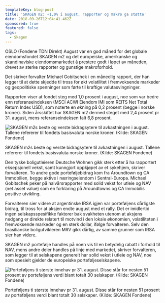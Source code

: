 ```yaml
---
templateKey: blog-post
title: 'SKAGEN m2: +1,0% i august, rapporter og makro ga støtte'
date: 2018-09-26T12:04:41.462Z
sponsored: true
featured: false
tags:
  - Skagen
---
```

OSLO (Fondene TDN Direkt) August var en god måned for det globale eiendomsfondet SKAGEN m2 og det europeiske, amerikanske og skandinaviske eiendomsmarkedet å prestere godt i løpet av måneden, drevet av sterke rapporter og gunstige makroforhold.

Det skriver forvalter Michael Gobitschek i en månedlig rapport, der han legger til at dette skjedde til tross for økt volatilitet i fremvoksende markeder og geopolitiske spenninger som førte til kraftige valutasvingninger.

Rapporten viser at fondet steg med 1,0 prosent i august, noe som var bedre enn referanseindeksen (MSCI ACWI Eiendom IMI som REITS Net Total Return Index USD), som noterte en økning på 0,2 prosent (begge i norske kroner). Siden årsskiftet har SKAGEN m2 dermed steget med 2,4 prosent pr 31. august, mens referanseindeksen falt 6,8 prosent.

![SKAGEN m2s beste og verste bidragsytere til avkastningen i august. Tallene refererer til fondets basisvaluta norske kroner. (Kilde: SKAGEN Fondene)](/img/160.png)

<span class="image-caption">SKAGEN m2s beste og verste bidragsytere til avkastningen i august. Tallene refererer til fondets basisvaluta norske kroner. (Kilde: SKAGEN Fondene)</span>

Den tyske boligutleieren Deutsche Wohnen gikk sterk etter å ha rapportert eksepsjonell vekst, samt kunngjort oppkjøpet av et sykehjem, skriver forvalteren. To andre gode porteføljebidrag kom fra Aroundtown og CA Immobilien, begge aktive i næringseiendom i Sentral-Europa. Michael Gobitschek peker på halvårsrapporter med solid vekst for utleie og NAV (net asset value) som en forklaring på Aroundtowns og CA Immobilis positive utvikling.

Forvalteren sier videre at argentinske IRSA igjen var porteføljens dårligste bidrag, til tross for at aksjen endte august med et rally. Det er imidlertid ingen selskapsspesifikke faktorer bak svakheten utenom at aksjens nedgang er direkte relatert til motvind i den lokale økonomien, volatiliteten i fremvoksende markeder og en sterk dollar, ifølge forvalteren. Selv den brasilianske boligutvikleren MRV gikk dårlig, av samme grunner som IRSA sier han videre.

SKAGEN m2 portefølje handles på noen vis til en betydelig rabatt i forhold til NAV, mens andre deler handles på linje med markedet, skriver forvalteren, som legger til at selskapene generelt har solid vekst i utleie og NAV, noe som spesielt gjelder de europeiske porteføljeselskapene.

![Porteføljens ti største innehav pr 31. august. Disse står for nesten 51 prosent av porteføljens verdi blant totalt 30 selskaper. (Kilde: SKAGEN Fondene)](/img/161.png)

<span class="image-caption">Porteføljens ti største innehav pr 31. august. Disse står for nesten 51 prosent av porteføljens verdi blant totalt 30 selskaper. (Kilde: SKAGEN Fondene)</span>
